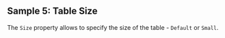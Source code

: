 ## Sample 5: Table Size

The `Size` property allows to specify the size of the table - `Default` or `Small`.